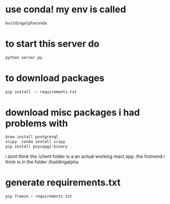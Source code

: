 # use conda! my env is called
```sh
buildingalphaconda
```

# to start this server do 
```sh
python server.py
```

# to download packages
```sh
pip install -r requirements.txt
```

# download misc packages i had problems with
```sh
brew install postgresql  
scipy  conda install scipy   
pip install psycopg2-binary 
```


i dont think the /client folder is a an actual working react app. the frotnend i think is in the folder /buildingalpha


# generate requirements.txt 
```sh
pip freeze > requirements.txt
```


